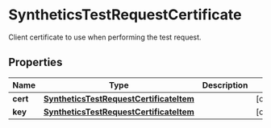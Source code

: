 

# SyntheticsTestRequestCertificate

Client certificate to use when performing the test request.

## Properties

Name | Type | Description | Notes
------------ | ------------- | ------------- | -------------
**cert** | [**SyntheticsTestRequestCertificateItem**](SyntheticsTestRequestCertificateItem.md) |  |  [optional]
**key** | [**SyntheticsTestRequestCertificateItem**](SyntheticsTestRequestCertificateItem.md) |  |  [optional]



